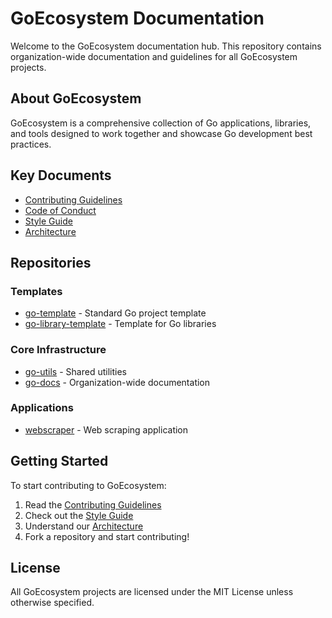 # GoEcosystem Documentation

Welcome to the GoEcosystem documentation hub. This repository contains organization-wide documentation and guidelines for all GoEcosystem projects.

## About GoEcosystem

GoEcosystem is a comprehensive collection of Go applications, libraries, and tools designed to work together and showcase Go development best practices.

## Key Documents

- [Contributing Guidelines](CONTRIBUTING.md)
- [Code of Conduct](CODE_OF_CONDUCT.md)
- [Style Guide](STYLE_GUIDE.md)
- [Architecture](ARCHITECTURE.md)

## Repositories

### Templates
- [go-template](https://github.com/GoEcosystem/go-template) - Standard Go project template
- [go-library-template](https://github.com/GoEcosystem/go-library-template) - Template for Go libraries

### Core Infrastructure
- [go-utils](https://github.com/GoEcosystem/go-utils) - Shared utilities
- [go-docs](https://github.com/GoEcosystem/go-docs) - Organization-wide documentation

### Applications
- [webscraper](https://github.com/GoEcosystem/webscraper) - Web scraping application

## Getting Started

To start contributing to GoEcosystem:

1. Read the [Contributing Guidelines](CONTRIBUTING.md)
2. Check out the [Style Guide](STYLE_GUIDE.md)
3. Understand our [Architecture](ARCHITECTURE.md)
4. Fork a repository and start contributing!

## License

All GoEcosystem projects are licensed under the MIT License unless otherwise specified.
